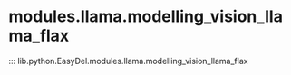 # modules.llama.modelling_vision_llama_flax
::: lib.python.EasyDel.modules.llama.modelling_vision_llama_flax